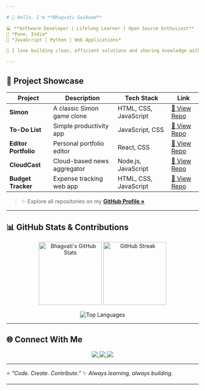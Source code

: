 ```yaml
---

# 👋 Hello, I'm **Bhagvati Gaikwad**

💻 **Software Developer | Lifelong Learner | Open Source Enthusiast**
📍 *Pune, India*
💬 *JavaScript | Python | Web Applications*

🚀 I love building clean, efficient solutions and sharing knowledge with the developer community.

---
```


## 🌟 **Project Showcase**

| Project              | Description                 | Tech Stack            | Link                                                                 |
| -------------------- | --------------------------- | --------------------- | -------------------------------------------------------------------- |
| **Simon**            | A classic Simon game clone  | HTML, CSS, JavaScript | [🔗 View Repo](https://github.com/Bhagvati-Gaikwad/Simon)            |
| **To-Do List**       | Simple productivity app     | JavaScript, CSS       | [🔗 View Repo](https://github.com/Bhagvati-Gaikwad/To-do-list)       |
| **Editor Portfolio** | Personal portfolio editor   | React, CSS            | [🔗 View Repo](https://github.com/Bhagvati-Gaikwad/Editor-Portfolio) |
| **CloudCast**        | Cloud-based news aggregator | Node.js, JavaScript   | [🔗 View Repo](https://github.com/Bhagvati-Gaikwad/CloudCast)        |
| **Budget Tracker**   | Expense tracking web app    | HTML, CSS, JavaScript | [🔗 View Repo](https://github.com/Bhagvati-Gaikwad/Budget-tracker)   |

> ✨ Explore all repositories on my [**GitHub Profile »**](https://github.com/Bhagvati-Gaikwad)

---

## 📊 **GitHub Stats & Contributions**

<p align="center">
  <img src="https://github-readme-stats.vercel.app/api?username=Bhagvati-Gaikwad&show_icons=true&theme=tokyonight" alt="Bhagvati's GitHub Stats" height="165">
  <img src="https://github-readme-streak-stats.herokuapp.com?user=Bhagvati-Gaikwad&theme=tokyonight" alt="GitHub Streak" height="165">
</p>

<p align="center">
  <img src="https://github-readme-stats.vercel.app/api/top-langs/?username=Bhagvati-Gaikwad&layout=compact&theme=tokyonight" alt="Top Languages">
</p>

---

## 🌐 **Connect With Me**

<p align="center">
  <a href="https://linkedin.com/in/bhagvati-gaikwad-ab89992a1">
    <img src="https://img.shields.io/badge/-LinkedIn-blue?style=flat-square&logo=Linkedin&logoColor=white" />
  </a>
  <a href="https://www.youtube.com/channel/UCnHaZ7S8BG-KAXM2XqUJR_w">
    <img src="https://img.shields.io/badge/-YouTube-red?style=flat-square&logo=YouTube&logoColor=white" />
  </a>
  <a href="mailto:bhagvatigaikwad1@gmail.com">
    <img src="https://img.shields.io/badge/-Email-gray?style=flat-square&logo=gmail&logoColor=white" />
  </a>
</p>

---

⭐ *“Code. Create. Contribute.”*
✨ *Always learning, always building.*

---
